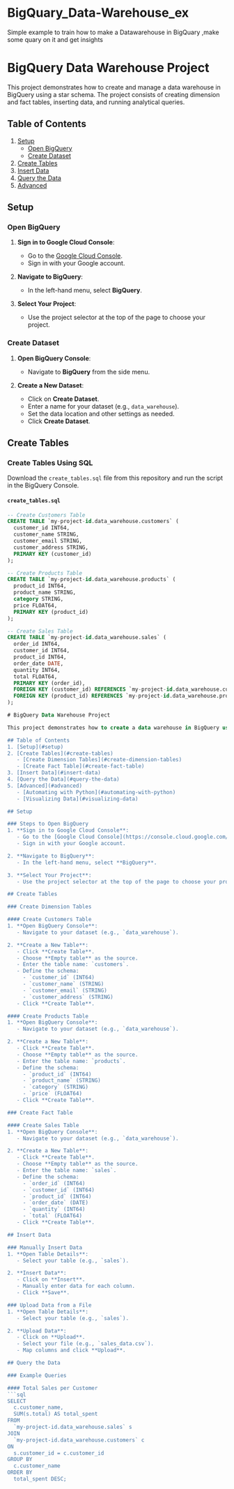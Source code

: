 # BigQuary_Data-Warehouse_ex
Simple example to train how to make a Datawarehouse in BigQuary ,make some quary on it and get insights
# BigQuery Data Warehouse Project

This project demonstrates how to create and manage a data warehouse in BigQuery using a star schema. The project consists of creating dimension and fact tables, inserting data, and running analytical queries.

## Table of Contents
1. [Setup](#setup)
   - [Open BigQuery](#open-bigquery)
   - [Create Dataset](#create-dataset)
2. [Create Tables](#create-tables)
3. [Insert Data](#insert-data)
4. [Query the Data](#query-the-data)
5. [Advanced](#advanced)

## Setup

### Open BigQuery
1. **Sign in to Google Cloud Console**:
   - Go to the [Google Cloud Console](https://console.cloud.google.com/).
   - Sign in with your Google account.

2. **Navigate to BigQuery**:
   - In the left-hand menu, select **BigQuery**.

3. **Select Your Project**:
   - Use the project selector at the top of the page to choose your project.

### Create Dataset
1. **Open BigQuery Console**:
   - Navigate to **BigQuery** from the side menu.

2. **Create a New Dataset**:
   - Click on **Create Dataset**.
   - Enter a name for your dataset (e.g., `data_warehouse`).
   - Set the data location and other settings as needed.
   - Click **Create Dataset**.

## Create Tables

### Create Tables Using SQL
Download the `create_tables.sql` file from this repository and run the script in the BigQuery Console.

#### `create_tables.sql`
```sql
-- Create Customers Table
CREATE TABLE `my-project-id.data_warehouse.customers` (
  customer_id INT64,
  customer_name STRING,
  customer_email STRING,
  customer_address STRING,
  PRIMARY KEY (customer_id)
);

-- Create Products Table
CREATE TABLE `my-project-id.data_warehouse.products` (
  product_id INT64,
  product_name STRING,
  category STRING,
  price FLOAT64,
  PRIMARY KEY (product_id)
);

-- Create Sales Table
CREATE TABLE `my-project-id.data_warehouse.sales` (
  order_id INT64,
  customer_id INT64,
  product_id INT64,
  order_date DATE,
  quantity INT64,
  total FLOAT64,
  PRIMARY KEY (order_id),
  FOREIGN KEY (customer_id) REFERENCES `my-project-id.data_warehouse.customers`(customer_id),
  FOREIGN KEY (product_id) REFERENCES `my-project-id.data_warehouse.products`(product_id)
);

# BigQuery Data Warehouse Project

This project demonstrates how to create a data warehouse in BigQuery using a star schema with a fact table and dimension tables. The example uses an online store's sales data.

## Table of Contents
1. [Setup](#setup)
2. [Create Tables](#create-tables)
   - [Create Dimension Tables](#create-dimension-tables)
   - [Create Fact Table](#create-fact-table)
3. [Insert Data](#insert-data)
4. [Query the Data](#query-the-data)
5. [Advanced](#advanced)
   - [Automating with Python](#automating-with-python)
   - [Visualizing Data](#visualizing-data)

## Setup

### Steps to Open BigQuery
1. **Sign in to Google Cloud Console**:
   - Go to the [Google Cloud Console](https://console.cloud.google.com/).
   - Sign in with your Google account.

2. **Navigate to BigQuery**:
   - In the left-hand menu, select **BigQuery**.

3. **Select Your Project**:
   - Use the project selector at the top of the page to choose your project.

## Create Tables

### Create Dimension Tables

#### Create Customers Table
1. **Open BigQuery Console**:
   - Navigate to your dataset (e.g., `data_warehouse`).

2. **Create a New Table**:
   - Click **Create Table**.
   - Choose **Empty table** as the source.
   - Enter the table name: `customers`.
   - Define the schema:
     - `customer_id` (INT64)
     - `customer_name` (STRING)
     - `customer_email` (STRING)
     - `customer_address` (STRING)
   - Click **Create Table**.

#### Create Products Table
1. **Open BigQuery Console**:
   - Navigate to your dataset (e.g., `data_warehouse`).

2. **Create a New Table**:
   - Click **Create Table**.
   - Choose **Empty table** as the source.
   - Enter the table name: `products`.
   - Define the schema:
     - `product_id` (INT64)
     - `product_name` (STRING)
     - `category` (STRING)
     - `price` (FLOAT64)
   - Click **Create Table**.

### Create Fact Table

#### Create Sales Table
1. **Open BigQuery Console**:
   - Navigate to your dataset (e.g., `data_warehouse`).

2. **Create a New Table**:
   - Click **Create Table**.
   - Choose **Empty table** as the source.
   - Enter the table name: `sales`.
   - Define the schema:
     - `order_id` (INT64)
     - `customer_id` (INT64)
     - `product_id` (INT64)
     - `order_date` (DATE)
     - `quantity` (INT64)
     - `total` (FLOAT64)
   - Click **Create Table**.

## Insert Data

### Manually Insert Data
1. **Open Table Details**:
   - Select your table (e.g., `sales`).

2. **Insert Data**:
   - Click on **Insert**.
   - Manually enter data for each column.
   - Click **Save**.

### Upload Data from a File
1. **Open Table Details**:
   - Select your table (e.g., `sales`).

2. **Upload Data**:
   - Click on **Upload**.
   - Select your file (e.g., `sales_data.csv`).
   - Map columns and click **Upload**.

## Query the Data

### Example Queries

#### Total Sales per Customer
```sql
SELECT
  c.customer_name,
  SUM(s.total) AS total_spent
FROM
  `my-project-id.data_warehouse.sales` s
JOIN
  `my-project-id.data_warehouse.customers` c
ON
  s.customer_id = c.customer_id
GROUP BY
  c.customer_name
ORDER BY
  total_spent DESC;

